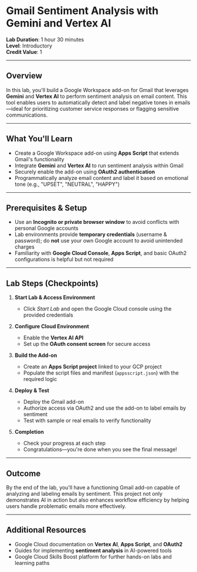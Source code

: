 # Gmail Sentiment Analysis with Gemini and Vertex AI

**Lab Duration**: 1 hour 30 minutes  
**Level**: Introductory  
**Credit Value**: 1

---

##  Overview

In this lab, you'll build a Google Workspace add-on for Gmail that leverages **Gemini** and **Vertex AI** to perform sentiment analysis on email content. This tool enables users to automatically detect and label negative tones in emails—ideal for prioritizing customer service responses or flagging sensitive communications.

---

##  What You'll Learn

- Create a Google Workspace add-on using **Apps Script** that extends Gmail's functionality  
- Integrate **Gemini** and **Vertex AI** to run sentiment analysis within Gmail  
- Securely enable the add-on using **OAuth2 authentication**  
- Programmatically analyze email content and label it based on emotional tone (e.g., "UPSET", "NEUTRAL", "HAPPY")

---

##  Prerequisites & Setup

- Use an **Incognito or private browser window** to avoid conflicts with personal Google accounts  
- Lab environments provide **temporary credentials** (username & password); do **not** use your own Google account to avoid unintended charges  
- Familiarity with **Google Cloud Console**, **Apps Script**, and basic OAuth2 configurations is helpful but not required

---

##  Lab Steps (Checkpoints)

1. **Start Lab & Access Environment**  
   - Click *Start Lab* and open the Google Cloud console using the provided credentials  

2. **Configure Cloud Environment**  
   - Enable the **Vertex AI API**  
   - Set up the **OAuth consent screen** for secure access  

3. **Build the Add-on**  
   - Create an **Apps Script project** linked to your GCP project  
   - Populate the script files and manifest (`appsscript.json`) with the required logic  

4. **Deploy & Test**  
   - Deploy the Gmail add-on  
   - Authorize access via OAuth2 and use the add-on to label emails by sentiment  
   - Test with sample or real emails to verify functionality  

5. **Completion**  
   - Check your progress at each step  
   - Congratulations—you're done when you see the final message!

---

##  Outcome

By the end of the lab, you'll have a functioning Gmail add-on capable of analyzing and labeling emails by sentiment. This project not only demonstrates AI in action but also enhances workflow efficiency by helping users handle problematic emails more effectively.

---

##  Additional Resources

- Google Cloud documentation on **Vertex AI**, **Apps Script**, and **OAuth2**
- Guides for implementing **sentiment analysis** in AI-powered tools
- Google Cloud Skills Boost platform for further hands-on labs and learning paths
 
